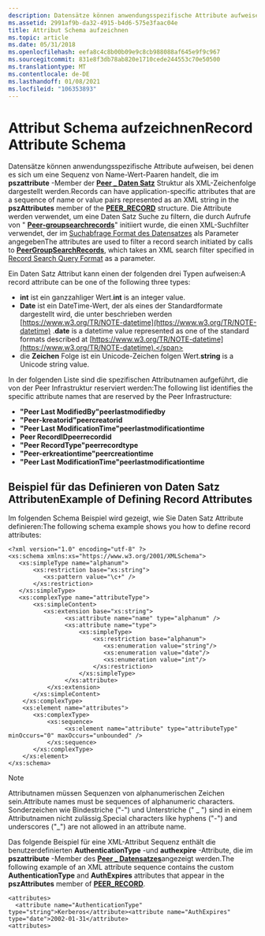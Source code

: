 ```yaml
---
description: Datensätze können anwendungsspezifische Attribute aufweisen, bei denen es sich um eine Sequenz von Name-Wert-Paaren handelt, die im pszattribute-Member der Peer Daten Satzstruktur als XML-Zeichenfolge dargestellt werden \_ .
ms.assetid: 2991af9b-da32-4915-b4d6-575e3faac04e
title: Attribut Schema aufzeichnen
ms.topic: article
ms.date: 05/31/2018
ms.openlocfilehash: eefa8c4c8b00b09e9c8cb988088af645e9f9c967
ms.sourcegitcommit: 831e8f3db78ab820e1710cede244553c70e50500
ms.translationtype: MT
ms.contentlocale: de-DE
ms.lasthandoff: 01/08/2021
ms.locfileid: "106353893"
---
```

# <a name="record-attribute-schema"></a><span data-ttu-id="0485a-103">Attribut Schema aufzeichnen</span><span class="sxs-lookup"><span data-stu-id="0485a-103">Record Attribute Schema</span></span>

<span data-ttu-id="0485a-104">Datensätze können anwendungsspezifische Attribute aufweisen, bei denen es sich um eine Sequenz von Name-Wert-Paaren handelt, die im **pszattribute** -Member der [**Peer \_ Daten Satz**](/windows/desktop/api/P2P/ns-p2p-peer_record) Struktur als XML-Zeichenfolge dargestellt werden.</span><span class="sxs-lookup"><span data-stu-id="0485a-104">Records can have application-specific attributes that are a sequence of name or value pairs represented as an XML string in the **pszAttributes** member of the [**PEER\_RECORD**](/windows/desktop/api/P2P/ns-p2p-peer_record) structure.</span></span> <span data-ttu-id="0485a-105">Die Attribute werden verwendet, um eine Daten Satz Suche zu filtern, die durch Aufrufe von " [**Peer-groupsearchrecords**](/windows/desktop/api/P2P/nf-p2p-peergroupsearchrecords)" initiiert wurde, die einen XML-Suchfilter verwendet, der im [Suchabfrage Format des Datensatzes](record-search-query-format.md) als Parameter angegeben</span><span class="sxs-lookup"><span data-stu-id="0485a-105">The attributes are used to filter a record search initiated by calls to [**PeerGroupSearchRecords**](/windows/desktop/api/P2P/nf-p2p-peergroupsearchrecords), which takes an XML search filter specified in [Record Search Query Format](record-search-query-format.md) as a parameter.</span></span>

<span data-ttu-id="0485a-106">Ein Daten Satz Attribut kann einen der folgenden drei Typen aufweisen:</span><span class="sxs-lookup"><span data-stu-id="0485a-106">A record attribute can be one of the following three types:</span></span>

-   <span data-ttu-id="0485a-107">**int** ist ein ganzzahliger Wert.</span><span class="sxs-lookup"><span data-stu-id="0485a-107">**int** is an integer value.</span></span>
-   <span data-ttu-id="0485a-108">**Date** ist ein DateTime-Wert, der als eines der Standardformate dargestellt wird, die unter beschrieben werden [https://www.w3.org/TR/NOTE-datetime](https://www.w3.org/TR/NOTE-datetime) .</span><span class="sxs-lookup"><span data-stu-id="0485a-108">**date** is a datetime value represented as one of the standard formats described at [https://www.w3.org/TR/NOTE-datetime](https://www.w3.org/TR/NOTE-datetime).</span></span>
-   <span data-ttu-id="0485a-109">die **Zeichen** Folge ist ein Unicode-Zeichen folgen Wert.</span><span class="sxs-lookup"><span data-stu-id="0485a-109">**string** is a Unicode string value.</span></span>

<span data-ttu-id="0485a-110">In der folgenden Liste sind die spezifischen Attributnamen aufgeführt, die von der Peer Infrastruktur reserviert werden:</span><span class="sxs-lookup"><span data-stu-id="0485a-110">The following list identifies the specific attribute names that are reserved by the Peer Infrastructure:</span></span>

-   <span data-ttu-id="0485a-111">**"Peer Last ModifiedBy"**</span><span class="sxs-lookup"><span data-stu-id="0485a-111">**peerlastmodifiedby**</span></span>
-   <span data-ttu-id="0485a-112">**"Peer-kreatorid"**</span><span class="sxs-lookup"><span data-stu-id="0485a-112">**peercreatorid**</span></span>
-   <span data-ttu-id="0485a-113">**"Peer Last ModificationTime"**</span><span class="sxs-lookup"><span data-stu-id="0485a-113">**peerlastmodificationtime**</span></span>
-   <span data-ttu-id="0485a-114">**Peer RecordID**</span><span class="sxs-lookup"><span data-stu-id="0485a-114">**peerrecordid**</span></span>
-   <span data-ttu-id="0485a-115">**"Peer RecordType"**</span><span class="sxs-lookup"><span data-stu-id="0485a-115">**peerrecordtype**</span></span>
-   <span data-ttu-id="0485a-116">**"Peer-erkreationtime"**</span><span class="sxs-lookup"><span data-stu-id="0485a-116">**peercreationtime**</span></span>
-   <span data-ttu-id="0485a-117">**"Peer Last ModificationTime"**</span><span class="sxs-lookup"><span data-stu-id="0485a-117">**peerlastmodificationtime**</span></span>

## <a name="example-of-defining-record-attributes"></a><span data-ttu-id="0485a-118">Beispiel für das Definieren von Daten Satz Attributen</span><span class="sxs-lookup"><span data-stu-id="0485a-118">Example of Defining Record Attributes</span></span>

<span data-ttu-id="0485a-119">Im folgenden Schema Beispiel wird gezeigt, wie Sie Daten Satz Attribute definieren:</span><span class="sxs-lookup"><span data-stu-id="0485a-119">The following schema example shows you how to define record attributes:</span></span>

``` syntax
<?xml version="1.0" encoding="utf-8" ?>
<xs:schema xmlns:xs="https://www.w3.org/2001/XMLSchema">
   <xs:simpleType name="alphanum">
       <xs:restriction base="xs:string">
          <xs:pattern value="\c+" />
       </xs:restriction>
   </xs:simpleType>
   <xs:complexType name="attributeType">
       <xs:simpleContent>
          <xs:extension base="xs:string">
                <xs:attribute name="name" type="alphanum" />
                <xs:attribute name="type">
                    <xs:simpleType>
                        <xs:restriction base="alphanum">
                           <xs:enumeration value="string"/>
                           <xs:enumeration value="date"/>
                           <xs:enumeration value="int"/>
                        </xs:restriction>
                    </xs:simpleType>
                </xs:attribute>
           </xs:extension>
       </xs:simpleContent>
    </xs:complexType>
    <xs:element name="attributes">
       <xs:complexType>
           <xs:sequence>
                <xs:element name="attribute" type="attributeType" minOccurs="0" maxOccurs="unbounded" />
           </xs:sequence>
       </xs:complexType>
    </xs:element>
</xs:schema>  
```

> [!Note]  
> <span data-ttu-id="0485a-120">Attributnamen müssen Sequenzen von alphanumerischen Zeichen sein.</span><span class="sxs-lookup"><span data-stu-id="0485a-120">Attribute names must be sequences of alphanumeric characters.</span></span> <span data-ttu-id="0485a-121">Sonderzeichen wie Bindestriche ("-") und Unterstriche (" \_ ") sind in einem Attributnamen nicht zulässig.</span><span class="sxs-lookup"><span data-stu-id="0485a-121">Special characters like hyphens ("-") and underscores ("\_") are not allowed in an attribute name.</span></span>

 

<span data-ttu-id="0485a-122">Das folgende Beispiel für eine XML-Attribut Sequenz enthält die benutzerdefinierten **AuthenticationType** -und **authexpire** -Attribute, die im **pszattribute** -Member des [**Peer \_ Datensatzes**](/windows/desktop/api/P2P/ns-p2p-peer_record)angezeigt werden.</span><span class="sxs-lookup"><span data-stu-id="0485a-122">The following example of an XML attribute sequence contains the custom **AuthenticationType** and **AuthExpires** attributes that appear in the **pszAttributes** member of [**PEER\_RECORD**](/windows/desktop/api/P2P/ns-p2p-peer_record).</span></span>

``` syntax
<attributes>
  <attribute name="AuthenticationType" type="string">Kerberos</attribute><attribute name="AuthExpires" type="date">2002-01-31</attribute>
<attributes>
```

 

 



